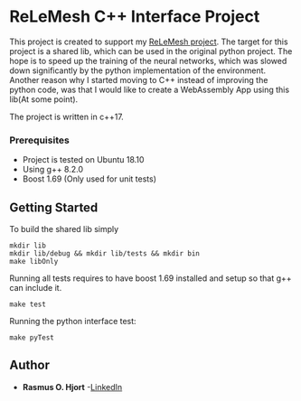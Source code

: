 # ReLeMesh C++ Interface Project
This project is created to support my [ReLeMesh project](https://gitlab.com/rasmushjort8/relemesh). 
The target for this project is a shared lib, which can be used in the original python project. 
The hope is to speed up the training of the neural networks, which was slowed down significantly by the python implementation of the environment.
Another reason why I started moving to C++ instead of improving the python code, was that I would like to create a WebAssembly App using this lib(At some point).

The project is written in c++17. 

### Prerequisites

*  Project is tested on Ubuntu 18.10
*  Using g++ 8.2.0
*  Boost 1.69 (Only used for unit tests)

## Getting Started

To build the shared lib simply
```
mkdir lib
mkdir lib/debug && mkdir lib/tests && mkdir bin
make libOnly
```

Running all tests requires to have boost 1.69 installed and setup so that g++ can include it.
```
make test
```

Running the python interface test:
```
make pyTest
```

## Author

* **Rasmus O. Hjort** -[LinkedIn](linkedin.com/in/rasmus-o-hjort-b8179289)